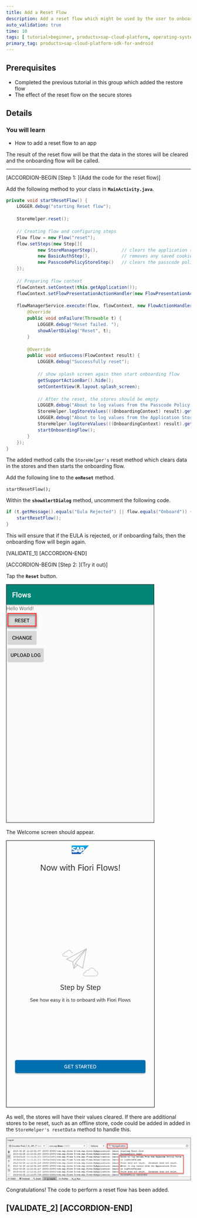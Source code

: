 ```yaml
---
title: Add a Reset Flow
description: Add a reset flow which might be used by the user to onboard the app to a different SAP Cloud Platform Mobile Services server or to use a different set of credentials.  
auto_validation: true
time: 10
tags: [ tutorial>beginner, products>sap-cloud-platform, operating-system>android, topic>mobile]
primary_tag: products>sap-cloud-platform-sdk-for-android
---
```


## Prerequisites
 - Completed the previous tutorial in this group which added the restore flow
 - The effect of the reset flow on the secure stores

## Details
### You will learn
  - How to add a reset flow to an app


The result of the reset flow will be that the data in the stores will be cleared and the onboarding flow will be called.

---

[ACCORDION-BEGIN [Step 1: ](Add the code for the reset flow)]

Add the following method to your class in **`MainActivity.java`**.

```Java
private void startResetFlow() {
    LOGGER.debug("starting Reset flow");

    StoreHelper.reset();

    // Creating flow and configuring steps
    Flow flow = new Flow("reset");
    flow.setSteps(new Step[]{
            new StoreManagerStep(),         // clears the application store (APP_SECURE_STORE)
            new BasicAuthStep(),            // removes any saved cookies
            new PasscodePolicyStoreStep()   // clears the passcode policy store (RLM_SECURE_STORE) and creates a new one
    });

    // Preparing flow context
    flowContext.setContext(this.getApplication());
    flowContext.setFlowPresentationActionHandler(new FlowPresentationActionHandlerImpl(this));

    flowManagerService.execute(flow, flowContext, new FlowActionHandler() {
        @Override
        public void onFailure(Throwable t) {
            LOGGER.debug("Reset failed. ");
            showAlertDialog("Reset", t);
        }

        @Override
        public void onSuccess(FlowContext result) {
            LOGGER.debug("Successfully reset");

            // show splash screen again then start onboarding flow
            getSupportActionBar().hide();
            setContentView(R.layout.splash_screen);

            // After the reset, the stores should be empty
            LOGGER.debug("About to log values from the Passcode Policy Store");
            StoreHelper.logStoreValues(((OnboardingContext) result).getPasscodePolicyStore());
            LOGGER.debug("About to log values from the Application Store");
            StoreHelper.logStoreValues(((OnboardingContext) result).getApplicationStore());
            startOnboardingFlow();
        }
    });
}
```

The added method calls the `StoreHelper's` reset method which clears data in the stores and then starts the onboarding flow.

Add the following line to the **`onReset`** method.

`startResetFlow();`

Within the **`showAlertDialog`** method, uncomment the following code.

```Java
if (t.getMessage().equals("Eula Rejected") || flow.equals("Onboard")) {
    startResetFlow();
}
```
This will ensure that if the EULA is rejected, or if onboarding fails, then the onboarding flow will begin again.

[VALIDATE_1]
[ACCORDION-END]

[ACCORDION-BEGIN [Step 2: ](Try it out)]

Tap the **`Reset`** button.

![Click reset button](reset-button.png)

The Welcome screen should appear.

![Welcome screen](reset-onboarding.png)

As well, the stores will have their values cleared. If there are additional stores to be reset, such as an offline store, code could be added in added in the `StoreHelper's resetData` method to handle this.

![ADB log](result-of-reset.png)

Congratulations! The code to perform a reset flow has been added.

[VALIDATE_2]
[ACCORDION-END]
---
